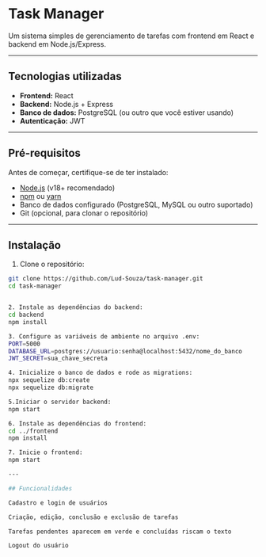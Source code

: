 # Task Manager

Um sistema simples de gerenciamento de tarefas com frontend em React e backend em Node.js/Express.

---

## Tecnologias utilizadas

- **Frontend:** React
- **Backend:** Node.js + Express
- **Banco de dados:** PostgreSQL (ou outro que você estiver usando)
- **Autenticação:** JWT

---

## Pré-requisitos

Antes de começar, certifique-se de ter instalado:

- [Node.js](https://nodejs.org/) (v18+ recomendado)
- [npm](https://www.npmjs.com/) ou [yarn](https://yarnpkg.com/)
- Banco de dados configurado (PostgreSQL, MySQL ou outro suportado)
- Git (opcional, para clonar o repositório)

---

## Instalação

1. Clone o repositório:

```bash
git clone https://github.com/Lud-Souza/task-manager.git
cd task-manager


2. Instale as dependências do backend:
cd backend
npm install

3. Configure as variáveis de ambiente no arquivo .env:
PORT=5000
DATABASE_URL=postgres://usuario:senha@localhost:5432/nome_do_banco
JWT_SECRET=sua_chave_secreta

4. Inicialize o banco de dados e rode as migrations:
npx sequelize db:create
npx sequelize db:migrate

5.Iniciar o servidor backend:
npm start

6. Instale as dependências do frontend:
cd ../frontend
npm install

7. Inicie o frontend:
npm start

---

## Funcionalidades

Cadastro e login de usuários

Criação, edição, conclusão e exclusão de tarefas

Tarefas pendentes aparecem em verde e concluídas riscam o texto

Logout do usuário

